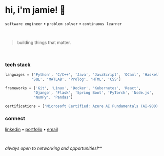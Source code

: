 # hi, i'm jamie! 👋

`software engineer` • `problem solver` • `continuous learner`

<br>

> building things that matter.

<br>

### tech stack
```python
languages = ['Python', 'C/C++', 'Java', 'JavaScript', 'OCaml', 'Haskell', 
            'SQL', 'MATLAB', 'Prolog', 'HTML', 'CSS']

frameworks = ['Git', 'Linux', 'Docker', 'Kubernetes', 'React', 
             'Django', 'Flask', 'Spring Boot', 'PyTorch', 'Node.js', 
             'NumPy', 'Pandas']

certifications = ['Microsoft Certified: Azure AI Fundamentals (AI-900)']
```

### connect
[linkedin](https://www.linkedin.com/in/jamierclements/) • 
[portfolio](https://jamie-clements.github.io/Portfolio-Website/) • 
[email](mailto:jamieclements72243@gmail.com)

<br>

_always open to networking and opportunities!_**

